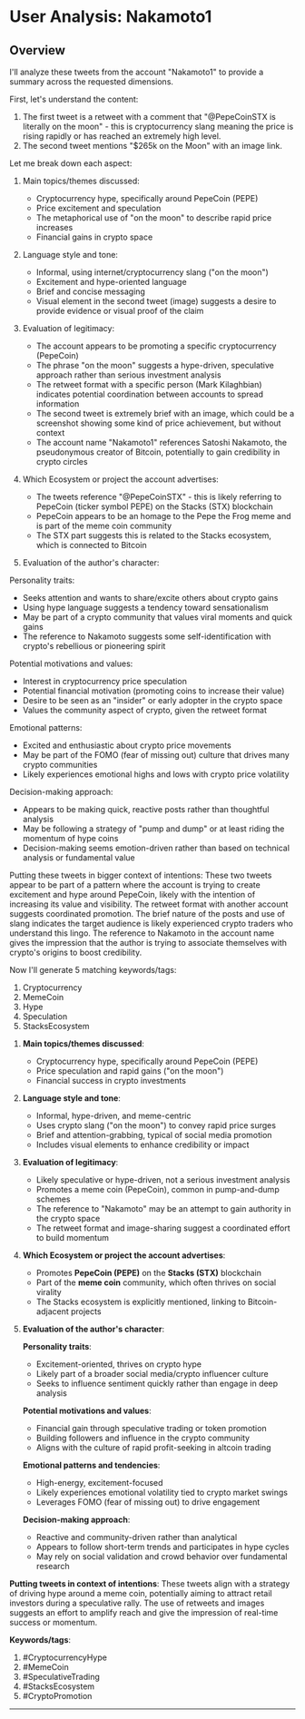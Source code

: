 # User Analysis: Nakamoto1

## Overview

<think>
I'll analyze these tweets from the account "Nakamoto1" to provide a summary across the requested dimensions.

First, let's understand the content:
1. The first tweet is a retweet with a comment that "@PepeCoinSTX is literally on the moon" - this is cryptocurrency slang meaning the price is rising rapidly or has reached an extremely high level.
2. The second tweet mentions "$265k on the Moon" with an image link.

Let me break down each aspect:

1. Main topics/themes discussed:
   - Cryptocurrency hype, specifically around PepeCoin (PEPE)
   - Price excitement and speculation
   - The metaphorical use of "on the moon" to describe rapid price increases
   - Financial gains in crypto space

2. Language style and tone:
   - Informal, using internet/cryptocurrency slang ("on the moon")
   - Excitement and hype-oriented language
   - Brief and concise messaging
   - Visual element in the second tweet (image) suggests a desire to provide evidence or visual proof of the claim

3. Evaluation of legitimacy:
   - The account appears to be promoting a specific cryptocurrency (PepeCoin)
   - The phrase "on the moon" suggests a hype-driven, speculative approach rather than serious investment analysis
   - The retweet format with a specific person (Mark Kilaghbian) indicates potential coordination between accounts to spread information
   - The second tweet is extremely brief with an image, which could be a screenshot showing some kind of price achievement, but without context
   - The account name "Nakamoto1" references Satoshi Nakamoto, the pseudonymous creator of Bitcoin, potentially to gain credibility in crypto circles

4. Which Ecosystem or project the account advertises:
   - The tweets reference "@PepeCoinSTX" - this is likely referring to PepeCoin (ticker symbol PEPE) on the Stacks (STX) blockchain
   - PepeCoin appears to be an homage to the Pepe the Frog meme and is part of the meme coin community
   - The STX part suggests this is related to the Stacks ecosystem, which is connected to Bitcoin

5. Evaluation of the author's character:

Personality traits:
   - Seeks attention and wants to share/excite others about crypto gains
   - Using hype language suggests a tendency toward sensationalism
   - May be part of a crypto community that values viral moments and quick gains
   - The reference to Nakamoto suggests some self-identification with crypto's rebellious or pioneering spirit

Potential motivations and values:
   - Interest in cryptocurrency price speculation
   - Potential financial motivation (promoting coins to increase their value)
   - Desire to be seen as an "insider" or early adopter in the crypto space
   - Values the community aspect of crypto, given the retweet format

Emotional patterns:
   - Excited and enthusiastic about crypto price movements
   - May be part of the FOMO (fear of missing out) culture that drives many crypto communities
   - Likely experiences emotional highs and lows with crypto price volatility

Decision-making approach:
   - Appears to be making quick, reactive posts rather than thoughtful analysis
   - May be following a strategy of "pump and dump" or at least riding the momentum of hype coins
   - Decision-making seems emotion-driven rather than based on technical analysis or fundamental value

Putting these tweets in bigger context of intentions:
These two tweets appear to be part of a pattern where the account is trying to create excitement and hype around PepeCoin, likely with the intention of increasing its value and visibility. The retweet format with another account suggests coordinated promotion. The brief nature of the posts and use of slang indicates the target audience is likely experienced crypto traders who understand this lingo. The reference to Nakamoto in the account name gives the impression that the author is trying to associate themselves with crypto's origins to boost credibility.

Now I'll generate 5 matching keywords/tags:
1. Cryptocurrency
2. MemeCoin
3. Hype
4. Speculation
5. StacksEcosystem
</think>

1. **Main topics/themes discussed**:
   - Cryptocurrency hype, specifically around PepeCoin (PEPE)
   - Price speculation and rapid gains ("on the moon")
   - Financial success in crypto investments

2. **Language style and tone**:
   - Informal, hype-driven, and meme-centric
   - Uses crypto slang ("on the moon") to convey rapid price surges
   - Brief and attention-grabbing, typical of social media promotion
   - Includes visual elements to enhance credibility or impact

3. **Evaluation of legitimacy**:
   - Likely speculative or hype-driven, not a serious investment analysis
   - Promotes a meme coin (PepeCoin), common in pump-and-dump schemes
   - The reference to "Nakamoto" may be an attempt to gain authority in the crypto space
   - The retweet format and image-sharing suggest a coordinated effort to build momentum

4. **Which Ecosystem or project the account advertises**:
   - Promotes **PepeCoin (PEPE)** on the **Stacks (STX)** blockchain
   - Part of the **meme coin** community, which often thrives on social virality
   - The Stacks ecosystem is explicitly mentioned, linking to Bitcoin-adjacent projects

5. **Evaluation of the author's character**:

   **Personality traits**:
   - Excitement-oriented, thrives on crypto hype
   - Likely part of a broader social media/crypto influencer culture
   - Seeks to influence sentiment quickly rather than engage in deep analysis

   **Potential motivations and values**:
   - Financial gain through speculative trading or token promotion
   - Building followers and influence in the crypto community
   - Aligns with the culture of rapid profit-seeking in altcoin trading

   **Emotional patterns and tendencies**:
   - High-energy, excitement-focused
   - Likely experiences emotional volatility tied to crypto market swings
   - Leverages FOMO (fear of missing out) to drive engagement

   **Decision-making approach**:
   - Reactive and community-driven rather than analytical
   - Appears to follow short-term trends and participates in hype cycles
   - May rely on social validation and crowd behavior over fundamental research

**Putting tweets in context of intentions**:
These tweets align with a strategy of driving hype around a meme coin, potentially aiming to attract retail investors during a speculative rally. The use of retweets and images suggests an effort to amplify reach and give the impression of real-time success or momentum.

**Keywords/tags**:
1. #CryptocurrencyHype  
2. #MemeCoin  
3. #SpeculativeTrading  
4. #StacksEcosystem  
5. #CryptoPromotion
---

